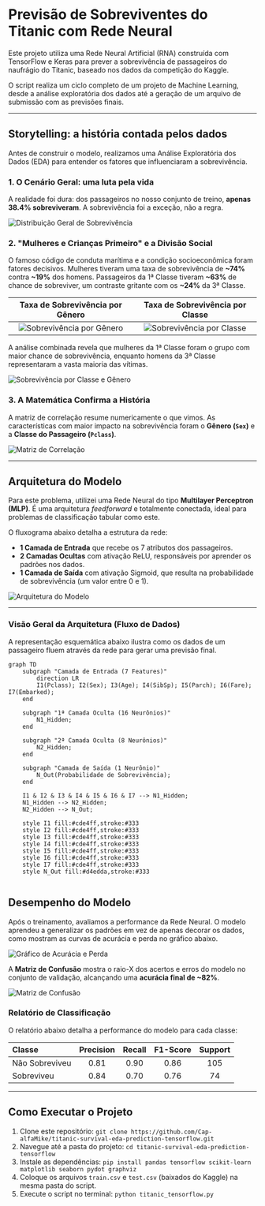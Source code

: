 # Previsão de Sobreviventes do Titanic com Rede Neural

Este projeto utiliza uma Rede Neural Artificial (RNA) construída com TensorFlow e Keras para prever a sobrevivência de passageiros do naufrágio do Titanic, baseado nos dados da competição do Kaggle.

O script realiza um ciclo completo de um projeto de Machine Learning, desde a análise exploratória dos dados até a geração de um arquivo de submissão com as previsões finais.


---


## Storytelling: a história contada pelos dados
Antes de construir o modelo, realizamos uma Análise Exploratória dos Dados (EDA) para entender os fatores que influenciaram a sobrevivência.

### 1. O Cenário Geral: uma luta pela vida
A realidade foi dura: dos passageiros no nosso conjunto de treino, **apenas 38.4% sobreviveram**. A sobrevivência foi a exceção, não a regra.



![Distribuição Geral de Sobrevivência](1_geral_sobrevivencia.png)



### 2. "Mulheres e Crianças Primeiro" e a Divisão Social
O famoso código de conduta marítima e a condição socioeconômica foram fatores decisivos. Mulheres tiveram uma taxa de sobrevivência de **~74%** contra **~19%** dos homens. Passageiros da 1ª Classe tiveram **~63%** de chance de sobreviver, um contraste gritante com os **~24%** da 3ª Classe.





| Taxa de Sobrevivência por Gênero | Taxa de Sobrevivência por Classe |
| :---: | :---: |
| ![Sobrevivência por Gênero](2_sobrevivencia_por_genero.png) | ![Sobrevivência por Classe](3_sobrevivencia_por_classe.png) |





A análise combinada revela que mulheres da 1ª Classe foram o grupo com maior chance de sobrevivência, enquanto homens da 3ª Classe representaram a vasta maioria das vítimas.



![Sobrevivência por Classe e Gênero](5_classe_genero_sobrevivencia.png)



### 3. A Matemática Confirma a História
A matriz de correlação resume numericamente o que vimos. As características com maior impacto na sobrevivência foram o **Gênero (`Sex`)** e a **Classe do Passageiro (`Pclass`)**.






![Matriz de Correlação](6_matriz_correlacao.png)





---



## Arquitetura do Modelo

Para este problema, utilizei uma Rede Neural do tipo **Multilayer Perceptron (MLP)**. É uma arquitetura *feedforward* e totalmente conectada, ideal para problemas de classificação tabular como este.

O fluxograma abaixo detalha a estrutura da rede:
- **1 Camada de Entrada** que recebe os 7 atributos dos passageiros.
- **2 Camadas Ocultas** com ativação ReLU, responsáveis por aprender os padrões nos dados.
- **1 Camada de Saída** com ativação Sigmoid, que resulta na probabilidade de sobrevivência (um valor entre 0 e 1).



![Arquitetura do Modelo](arquitetura_modelo.png)



---


### Visão Geral da Arquitetura (Fluxo de Dados)

A representação esquemática abaixo ilustra como os dados de um passageiro fluem através da rede para gerar uma previsão final.




```mermaid
graph TD
    subgraph "Camada de Entrada (7 Features)"
        direction LR
        I1(Pclass); I2(Sex); I3(Age); I4(SibSp); I5(Parch); I6(Fare); I7(Embarked);
    end

    subgraph "1ª Camada Oculta (16 Neurônios)"
        N1_Hidden;
    end

    subgraph "2ª Camada Oculta (8 Neurônios)"
        N2_Hidden;
    end

    subgraph "Camada de Saída (1 Neurônio)"
        N_Out(Probabilidade de Sobrevivência);
    end

    I1 & I2 & I3 & I4 & I5 & I6 & I7 --> N1_Hidden;
    N1_Hidden --> N2_Hidden;
    N2_Hidden --> N_Out;

    style I1 fill:#cde4ff,stroke:#333
    style I2 fill:#cde4ff,stroke:#333
    style I3 fill:#cde4ff,stroke:#333
    style I4 fill:#cde4ff,stroke:#333
    style I5 fill:#cde4ff,stroke:#333
    style I6 fill:#cde4ff,stroke:#333
    style I7 fill:#cde4ff,stroke:#333
    style N_Out fill:#d4edda,stroke:#333
    
```


## Desempenho do Modelo

Após o treinamento, avaliamos a performance da Rede Neural. O modelo aprendeu a generalizar os padrões em vez de apenas decorar os dados, como mostram as curvas de acurácia e perda no gráfico abaixo.



![Gráfico de Acurácia e Perda](8_grafico_perda_e_acuracia.png)



A **Matriz de Confusão** mostra o raio-X dos acertos e erros do modelo no conjunto de validação, alcançando uma **acurácia final de ~82%**.



![Matriz de Confusão](9_matriz_confusao.png)



### Relatório de Classificação



O relatório abaixo detalha a performance do modelo para cada classe:

| Classe | Precision | Recall | F1-Score | Support |
| :--- | :---: | :---: | :---: | :---: |
| Não Sobreviveu | 0.81 | 0.90 | 0.86 | 105 |
| Sobreviveu | 0.84 | 0.70 | 0.76 | 74 |



---



## Como Executar o Projeto

1.  Clone este repositório: `git clone https://github.com/Cap-alfaMike/titanic-survival-eda-prediction-tensorflow.git`
2.  Navegue até a pasta do projeto: `cd titanic-survival-eda-prediction-tensorflow`
3.  Instale as dependências: `pip install pandas tensorflow scikit-learn matplotlib seaborn pydot graphviz`
4.  Coloque os arquivos `train.csv` e `test.csv` (baixados do Kaggle) na mesma pasta do script.
5.  Execute o script no terminal: `python titanic_tensorflow.py`